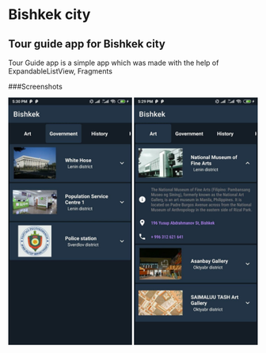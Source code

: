 Bishkek city
============

## Tour guide app for Bishkek city

Tour Guide app is a simple app which was made with the help of ExpandableListView, Fragments

###Screenshots

<img src="screenshots/screenshot1.jpg" width="250" height="500">
<img src="screenshots/screenshot2.jpg" width="250" height="500">